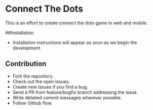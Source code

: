 Connect The Dots
===============

This is an effort to create connect the dots game in web and mobile.

##Installation

- Installation instructions will appear as soon as we begin the development.

## Contribution
- Fork the repository.
- Check out the open issues.
- Create new issues if you find a bug.
- Send a PR from feature/bugfix branch addressing the issue.
- Write detailed commit messages wherever possible.
- Follow Github flow.




